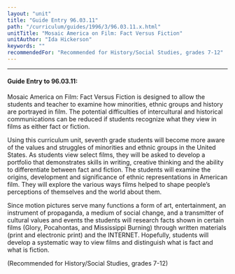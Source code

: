 ```yaml
---
layout: "unit"
title: "Guide Entry 96.03.11"
path: "/curriculum/guides/1996/3/96.03.11.x.html"
unitTitle: "Mosaic America on Film: Fact Versus Fiction"
unitAuthor: "Ida Hickerson"
keywords: ""
recommendedFor: "Recommended for History/Social Studies, grades 7-12"
---
```

<body>
<hr/>
<h4>
Guide Entry to 96.03.11:
</h4>
Mosaic America on Film: Fact Versus Fiction is designed to allow the students and teacher to examine how minorities, ethnic groups and history are portrayed in film. The potential difficulties of intercultural and historical communications can be reduced if students recognize what they view in films as either fact or fiction.
<p>
Using this curriculum unit, seventh grade students will become more aware of the values and struggles of minorities and ethnic groups in the United States. As students view select films, they will be asked to develop a portfolio that demonstrates skills in writing, creative thinking and the ability to differentiate between fact and fiction. The students will examine the origins, development and significance of ethnic representations in American film. They will explore the various ways films helped to shape people’s perceptions of themselves and the world about them.
</p>
<p>
Since motion pictures serve many functions a form of art, entertainment, an instrument of propaganda, a medium of social change, and a transmitter of cultural values and events the students will research facts shown in certain films (Glory, Pocahontas, and Mississippi Burning) through written materials (print and electronic print) and the INTERNET. Hopefully, students will develop a systematic way to view films and distinguish what is fact and what is fiction.
</p>
<p>
(Recommended for History/Social Studies, grades 7-12)
</p>
</body>